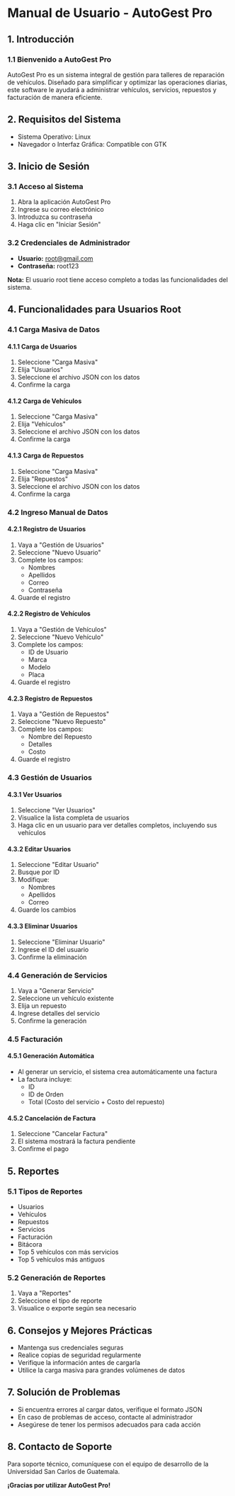 # Manual de Usuario - AutoGest Pro

## 1. Introducción

### 1.1 Bienvenido a AutoGest Pro
AutoGest Pro es un sistema integral de gestión para talleres de reparación de vehículos. Diseñado para simplificar y optimizar las operaciones diarias, este software le ayudará a administrar vehículos, servicios, repuestos y facturación de manera eficiente.

## 2. Requisitos del Sistema
- Sistema Operativo: Linux
- Navegador o Interfaz Gráfica: Compatible con GTK

## 3. Inicio de Sesión

### 3.1 Acceso al Sistema
1. Abra la aplicación AutoGest Pro
2. Ingrese su correo electrónico
3. Introduzca su contraseña
4. Haga clic en "Iniciar Sesión"

### 3.2 Credenciales de Administrador
- **Usuario:** root@gmail.com
- **Contraseña:** root123

**Nota:** El usuario root tiene acceso completo a todas las funcionalidades del sistema.

## 4. Funcionalidades para Usuarios Root

### 4.1 Carga Masiva de Datos
#### 4.1.1 Carga de Usuarios
1. Seleccione "Carga Masiva"
2. Elija "Usuarios"
3. Seleccione el archivo JSON con los datos
4. Confirme la carga

#### 4.1.2 Carga de Vehículos
1. Seleccione "Carga Masiva"
2. Elija "Vehículos"
3. Seleccione el archivo JSON con los datos
4. Confirme la carga

#### 4.1.3 Carga de Repuestos
1. Seleccione "Carga Masiva"
2. Elija "Repuestos"
3. Seleccione el archivo JSON con los datos
4. Confirme la carga

### 4.2 Ingreso Manual de Datos
#### 4.2.1 Registro de Usuarios
1. Vaya a "Gestión de Usuarios"
2. Seleccione "Nuevo Usuario"
3. Complete los campos:
   - Nombres
   - Apellidos
   - Correo
   - Contraseña
4. Guarde el registro

#### 4.2.2 Registro de Vehículos
1. Vaya a "Gestión de Vehículos"
2. Seleccione "Nuevo Vehículo"
3. Complete los campos:
   - ID de Usuario
   - Marca
   - Modelo
   - Placa
4. Guarde el registro

#### 4.2.3 Registro de Repuestos
1. Vaya a "Gestión de Repuestos"
2. Seleccione "Nuevo Repuesto"
3. Complete los campos:
   - Nombre del Repuesto
   - Detalles
   - Costo
4. Guarde el registro

### 4.3 Gestión de Usuarios
#### 4.3.1 Ver Usuarios
1. Seleccione "Ver Usuarios"
2. Visualice la lista completa de usuarios
3. Haga clic en un usuario para ver detalles completos, incluyendo sus vehículos

#### 4.3.2 Editar Usuarios
1. Seleccione "Editar Usuario"
2. Busque por ID
3. Modifique:
   - Nombres
   - Apellidos
   - Correo
4. Guarde los cambios

#### 4.3.3 Eliminar Usuarios
1. Seleccione "Eliminar Usuario"
2. Ingrese el ID del usuario
3. Confirme la eliminación

### 4.4 Generación de Servicios
1. Vaya a "Generar Servicio"
2. Seleccione un vehículo existente
3. Elija un repuesto
4. Ingrese detalles del servicio
5. Confirme la generación

### 4.5 Facturación
#### 4.5.1 Generación Automática
- Al generar un servicio, el sistema crea automáticamente una factura
- La factura incluye:
  - ID
  - ID de Orden
  - Total (Costo del servicio + Costo del repuesto)

#### 4.5.2 Cancelación de Factura
1. Seleccione "Cancelar Factura"
2. El sistema mostrará la factura pendiente
3. Confirme el pago

## 5. Reportes

### 5.1 Tipos de Reportes
- Usuarios
- Vehículos
- Repuestos
- Servicios
- Facturación
- Bitácora
- Top 5 vehículos con más servicios
- Top 5 vehículos más antiguos

### 5.2 Generación de Reportes
1. Vaya a "Reportes"
2. Seleccione el tipo de reporte
3. Visualice o exporte según sea necesario

## 6. Consejos y Mejores Prácticas
- Mantenga sus credenciales seguras
- Realice copias de seguridad regularmente
- Verifique la información antes de cargarla
- Utilice la carga masiva para grandes volúmenes de datos

## 7. Solución de Problemas
- Si encuentra errores al cargar datos, verifique el formato JSON
- En caso de problemas de acceso, contacte al administrador
- Asegúrese de tener los permisos adecuados para cada acción

## 8. Contacto de Soporte
Para soporte técnico, comuníquese con el equipo de desarrollo de la Universidad San Carlos de Guatemala.

**¡Gracias por utilizar AutoGest Pro!**
